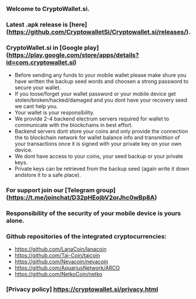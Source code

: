 ### Welcome to CryptoWallet.si. 

### Latest .apk release is [here] (https://github.com/CryptowalletSi/Cryptowallet.si/releases/). 

### CryptoWallet.si in [Google play] (https://play.google.com/store/apps/details?id=com.cryptowallet.si)

- Before sending any funds to your mobile wallet please make shure you have written the backup seed words and choosen a strong password to secure your wallet. 
- If you loose/forget your wallet password or your mobile device get stolen/broken/hacked/damaged and you dont have your recovery seed we cant help you. 
- Your wallet is your responsibility. 
- We provide 2-4 backend electrum servers required for wallet to communicate with the blockchains in best effort. 
- Backend servers dont store your coins and only provide the connection the to blockchain network for wallet balance info and transmittion of your transactions once it is signed with your private key on your own device. 
- We dont have access to your coins, your seed backup or your private keys. 
- Private keys can be retrieved from the backup seed (again write it down andstore it to a safe place). 

### For support join our [Telegram group] (https://t.me/joinchat/D32pHEojbV2orJhc0wBp8A)

### Responsibility of the security of your mobile device is yours alone.

### Github repositories of the integrated cryptocurrencies:

- https://github.com/LanaCoin/lanacoin
- https://github.com/Taj-Coin/tajcoin
- https://github.com/Nevacoin/nevacoin
- https://github.com/AquariusNetwork/ARCO
- https://github.com/NetkoCoin/netko

### [Privacy policy] https://cryptowallet.si/privacy.html
